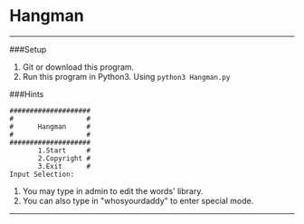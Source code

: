Hangman
=======
---
###Setup
1. Git or download this program.
2. Run this program in Python3. Using ``python3 Hangman.py``

###Hints
```
####################
#                  #
#      Hangman     #
#                  #
####################
       1.Start     #
       2.Copyright #
       3.Exit      #
Input Selection: 
```
1. You may type in admin to edit the words' library.
2. You can also type in "whosyourdaddy" to enter special mode.

---